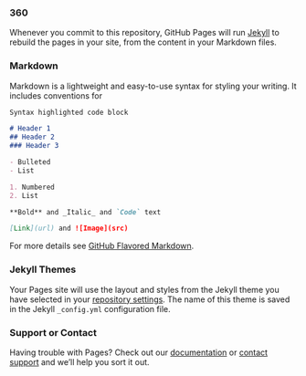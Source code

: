 ### 360

 <script src="//360.vizor.io/scripts/embed.js" data-vizorurl="https://360.vizor.io/embed/v/0on39" ></script>
Whenever you commit to this repository, GitHub Pages will run [Jekyll](https://jekyllrb.com/) to rebuild the pages in your site, from the content in your Markdown files.
<script src="//360.vizor.io/scripts/embed.js" data-vizorurl="https://360.vizor.io/embed/v/7omba" ></script>
### Markdown

Markdown is a lightweight and easy-to-use syntax for styling your writing. It includes conventions for

```markdown
Syntax highlighted code block

# Header 1
## Header 2
### Header 3

- Bulleted
- List

1. Numbered
2. List

**Bold** and _Italic_ and `Code` text

[Link](url) and ![Image](src)
```

For more details see [GitHub Flavored Markdown](https://guides.github.com/features/mastering-markdown/).

### Jekyll Themes

Your Pages site will use the layout and styles from the Jekyll theme you have selected in your [repository settings](https://github.com/juanwilliams/shiny-fiesta/settings). The name of this theme is saved in the Jekyll `_config.yml` configuration file.

### Support or Contact

Having trouble with Pages? Check out our [documentation](https://help.github.com/categories/github-pages-basics/) or [contact support](https://github.com/contact) and we’ll help you sort it out.
